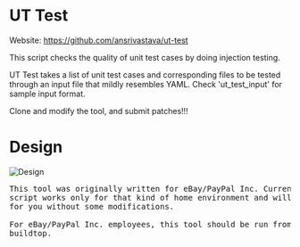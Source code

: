 UT Test
=======

Website: https://github.com/ansrivastava/ut-test

This script checks the quality of unit test cases by doing injection testing.

UT Test takes a list of unit test cases and corresponding files to be tested
through an input file that mildly resembles YAML. Check 'ut_test_input' for
sample input format.

Clone and modify the tool, and submit patches!!!

Design
======
![Design](http://wasthefuss.files.wordpress.com/2012/10/uttest_design.jpg)

<pre>
This tool was originally written for eBay/PayPal Inc. Currently, the setup
script works only for that kind of home environment and will probably not run
for you without some modifications.

For eBay/PayPal Inc. employees, this tool should be run from the
buildtop.</pre>
